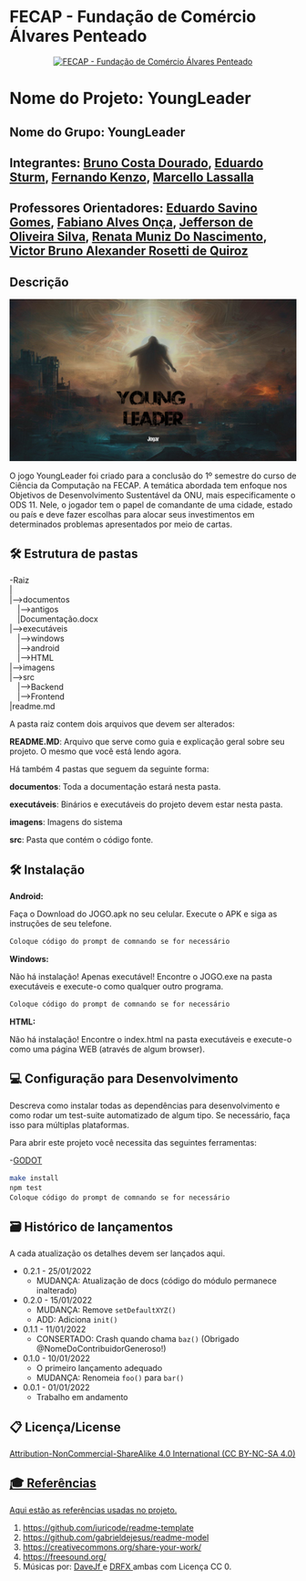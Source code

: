 # FECAP - Fundação de Comércio Álvares Penteado

<p align="center">
<a href= "https://www.fecap.br/"><img src="https://encrypted-tbn0.gstatic.com/images?q=tbn:ANd9GcRhZPrRa89Kma0ZZogxm0pi-tCn_TLKeHGVxywp-LXAFGR3B1DPouAJYHgKZGV0XTEf4AE&usqp=CAU" alt="FECAP - Fundação de Comércio Álvares Penteado" border="0"></a>
</p>

# Nome do Projeto: YoungLeader

## Nome do Grupo: YoungLeader

## Integrantes: <a href="https://www.linkedin.com/in/bruno-costa-dourado-192b3b26a/">Bruno Costa Dourado</a>, <a href="https://www.linkedin.com/in/eduardo-sturm-599a45223/">Eduardo Sturm</a>, <a href="https://www.linkedin.com/in/victorbarq/">Fernando Kenzo</a>, <a href="https://www.linkedin.com/in/marcello-lassalla-a146b8225/">Marcello Lassalla</a>

## Professores Orientadores: <a href="https://www.linkedin.com/in/victorbarq/">Eduardo Savino Gomes</a>, <a href="https://www.linkedin.com/in/victorbarq/">Fabiano Alves Onça</a>, <a href="https://www.linkedin.com/in/victorbarq/">Jefferson de Oliveira Silva</a>, <a href="https://www.linkedin.com/in/victorbarq/">Renata Muniz Do Nascimento</a>, <a href="https://www.linkedin.com/in/victorbarq/">Victor Bruno Alexander Rosetti de Quiroz</a>

## Descrição
<p align="center">
<img src="https://github.com/2023-1-MCC1/Projeto2/blob/main/imagens/Capa%20do%20Jogo.png" alt="YoungLeader" border="0">

O jogo YoungLeader foi criado para a conclusão do 1º semestre do curso de Ciência da Computação na FECAP.
A temática abordada tem enfoque nos Objetivos de Desenvolvimento Sustentável da ONU, mais especificamente o ODS 11. Nele, o jogador tem o papel de comandante de uma cidade, estado ou país e deve fazer escolhas para alocar seus investimentos em determinados problemas apresentados por meio de cartas.

## 🛠 Estrutura de pastas

-Raiz<br>
|<br>
|-->documentos<br>
  &emsp;|-->antigos<br>
  &emsp;|Documentação.docx<br>
|-->executáveis<br>
  &emsp;|-->windows<br>
  &emsp;|-->android<br>
  &emsp;|-->HTML<br>
|-->imagens<br>
|-->src<br>
  &emsp;|-->Backend<br>
  &emsp;|-->Frontend<br>
|readme.md<br>

A pasta raiz contem dois arquivos que devem ser alterados:

<b>README.MD</b>: Arquivo que serve como guia e explicação geral sobre seu projeto. O mesmo que você está lendo agora.

Há também 4 pastas que seguem da seguinte forma:

<b>documentos</b>: Toda a documentação estará nesta pasta.

<b>executáveis</b>: Binários e executáveis do projeto devem estar nesta pasta.

<b>imagens</b>: Imagens do sistema

<b>src</b>: Pasta que contém o código fonte.

## 🛠 Instalação

<b>Android:</b>

Faça o Download do JOGO.apk no seu celular.
Execute o APK e siga as instruções de seu telefone.

```sh
Coloque código do prompt de comnando se for necessário
```

<b>Windows:</b>

Não há instalação! Apenas executável!
Encontre o JOGO.exe na pasta executáveis e execute-o como qualquer outro programa.

```sh
Coloque código do prompt de comnando se for necessário
```

<b>HTML:</b>

Não há instalação!
Encontre o index.html na pasta executáveis e execute-o como uma página WEB (através de algum browser).

## 💻 Configuração para Desenvolvimento

Descreva como instalar todas as dependências para desenvolvimento e como rodar um test-suite automatizado de algum tipo. Se necessário, faça isso para múltiplas plataformas.

Para abrir este projeto você necessita das seguintes ferramentas:

-<a href="https://godotengine.org/download">GODOT</a>

```sh
make install
npm test
Coloque código do prompt de comnando se for necessário
```

## 🗃 Histórico de lançamentos

A cada atualização os detalhes devem ser lançados aqui.

* 0.2.1 - 25/01/2022
    * MUDANÇA: Atualização de docs (código do módulo permanece inalterado)
* 0.2.0 - 15/01/2022
    * MUDANÇA: Remove `setDefaultXYZ()`
    * ADD: Adiciona `init()`
* 0.1.1 - 11/01/2022
    * CONSERTADO: Crash quando chama `baz()` (Obrigado @NomeDoContribuidorGeneroso!)
* 0.1.0 - 10/01/2022
    * O primeiro lançamento adequado
    * MUDANÇA: Renomeia `foo()` para `bar()`
* 0.0.1 - 01/01/2022
    * Trabalho em andamento

## 📋 Licença/License
<a href="https://creativecommons.org/licenses/by-nc-sa/4.0/"> Attribution-NonCommercial-ShareAlike 4.0 International (CC BY-NC-SA 4.0)

## 🎓 Referências

Aqui estão as referências usadas no projeto.

1. <https://github.com/iuricode/readme-template>
2. <https://github.com/gabrieldejesus/readme-model>
3. <https://creativecommons.org/share-your-work/>
4. <https://freesound.org/>
5. Músicas por: <a href="https://freesound.org/people/DaveJf/sounds/616544/"> DaveJf </a> e <a href="https://freesound.org/people/DRFX/sounds/338986/"> DRFX </a> ambas com Licença CC 0.
